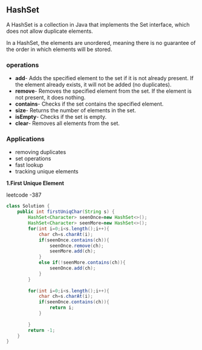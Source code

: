 ## HashSet

A HashSet is a collection in Java that implements the Set interface, which does not allow duplicate elements. 

In a HashSet, the elements are unordered, meaning there is no guarantee of the order in which elements will be stored.

### operations

- **add**- Adds the specified element to the set if it is not already present. If the element already exists, it will not be added (no duplicates).
- **remove**- Removes the specified element from the set. If the element is not present, it does nothing.
- **contains**- Checks if the set contains the specified element.
- **size**- Returns the number of elements in the set.
- **isEmpty**- Checks if the set is empty.
- **clear**- Removes all elements from the set.

### Applications

- removing duplicates
- set operations
- fast lookup
- tracking unique elements



**1.First Unique Element**

leetcode -387

```java
class Solution {
    public int firstUniqChar(String s) {
        HashSet<Character> seenOnce=new HashSet<>();
        HashSet<Character> seenMore=new HashSet<>();
        for(int i=0;i<s.length();i++){
            char ch=s.charAt(i);
            if(seenOnce.contains(ch)){
                seenOnce.remove(ch);
                seenMore.add(ch);
            }
            else if(!seenMore.contains(ch)){
                seenOnce.add(ch);
            }
        }
        
        for(int i=0;i<s.length();i++){
            char ch=s.charAt(i);
            if(seenOnce.contains(ch)){
                return i;
            }
           
        }
        return -1;
    }
}
```
